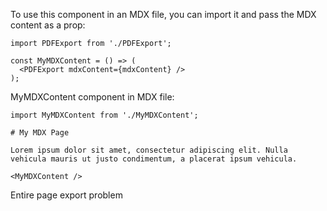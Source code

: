 To use this component in an MDX file, you can import it and pass the MDX content as a prop:

```
import PDFExport from './PDFExport';

const MyMDXContent = () => (
  <PDFExport mdxContent={mdxContent} />
);

```

MyMDXContent component in MDX file:

```
import MyMDXContent from './MyMDXContent';

# My MDX Page

Lorem ipsum dolor sit amet, consectetur adipiscing elit. Nulla vehicula mauris ut justo condimentum, a placerat ipsum vehicula.

<MyMDXContent />
```

Entire page export problem